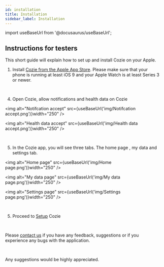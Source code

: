 ```yaml
---
id: installation
title: Installation
sidebar_label: Installation
---
```


import useBaseUrl from '@docusaurus/useBaseUrl';

## Instructions for testers

This short guide will explain how to set up and install Cozie on your Apple.

1. Install [Cozie from the Apple App Store](https://apps.apple.com/sg/app/cozie/id1625029501). Please make sure that your phone is running at least iOS 9 and your Apple Watch is at least Series 3 or newer.

<br/> 

4. Open Cozie, allow notifications and health data on Cozie 

<img alt="Notifcation accept" src={useBaseUrl('img/Notifcation accept.png')}width="250" />

<img alt="Health data accept" src={useBaseUrl('img/Health data accept.png')}width="250" /> <br/>  

<br/>  

5. In the Cozie app, you will see three tabs. The home page , my data and settings tab. 

<img alt="Home page" src={useBaseUrl('img/Home page.png')}width="250" />

<img alt="My data page" src={useBaseUrl('img/My data page.png')}width="250" />

<img alt="Settings page" src={useBaseUrl('img/Settings page.png')}width="250" /> <br/> 

<br/> 

5. Proceed to [Setup](Setup.md) Cozie 

<br/>

Please [contact us](mailto:cozie.app@gmail.com) if you have any feedback, suggestions or if you experience any bugs with the application.

<br/>

Any suggestions would be highly appreciated.